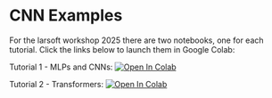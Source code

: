 # CNN Examples

For the larsoft workshop 2025 there are two notebooks, one for each tutorial. Click the links below to launch them in Google Colab:

Tutorial 1 - MLPs and CNNs: [![Open In Colab](https://colab.research.google.com/assets/colab-badge.svg)](https://colab.research.google.com/github/lhwhitehead/CNNExamples/blob/main/lhw_larsoft_deep_learning_mlp_cnn_exercise.ipynb)

Tutorial 2 - Transformers: [![Open In Colab](https://colab.research.google.com/assets/colab-badge.svg)](https://colab.research.google.com/github/lhwhitehead/CNNExamples/blob/main/lhw_larsoft_deep_learning_transformer_exercise.ipynb)
